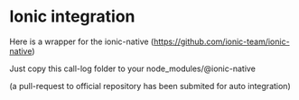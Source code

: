 # Ionic integration

Here is a wrapper for the ionic-native (https://github.com/ionic-team/ionic-native)

Just copy this call-log folder to your node_modules/@ionic-native

(a pull-request to official repository has been submited for auto integration)